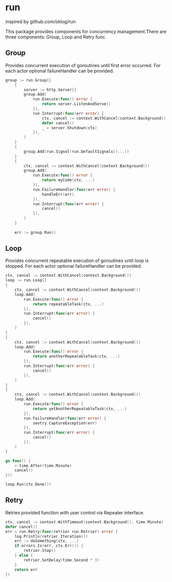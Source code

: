 # run
inspired by github.com/oklog/run

This package provides components for concurrency management.There are three components: Group, Loop and Retry func.

## Group
Provides concurrent execution of goroutines until first error occurred.
For each actor optional failureHandler can be provided.

```go
group := run.Group{}
	{
		server := http.Server{}
		group.Add(
			run.Execute(func() error {
				return server.ListenAndServe()
			}),
			run.Interrupt(func(err error) {
				ctx, cancel := context.WithCancel(context.Background())
				defer cancel()
				_ = server.Shutdown(ctx)
			}),
		)
	}
	{
		group.Add(run.Signal(run.DefaultSignals()...))
	}
	{
		ctx, cancel := context.WithCancel(context.Background())
		group.Add(
			run.Execute(func() error {
				return myCode(ctx, ...)
			}),
			run.FailureHandler(func(err error) {
				handleErr(err)
            }),
			run.Interrupt(func(err error) {
				cancel()
			}),
		)
	}
	
	err := group.Run()
```

## Loop
Provides concurrent repeatable execution of goroutines until loop is stopped.
For each actor optional failureHandler can be provided.

```go
ctx, cancel := context.WithCancel(context.Background())
loop := run.Loop{}
{
    ctx, cancel := context.WithCancel(context.Background())
    loop.Add(
        run.Execute(func() error {
            return repeatableTask(ctx, ...)
        }),
        run.Interrupt(func(err error) {
            cancel()
        }),
    )
}
{
    ctx, cancel := context.WithCancel(context.Background())
    loop.Add(
        run.Execute(func() error {
            return anotherRepeatableTask(ctx, ...)
        }),
        run.Interrupt(func(err error) {
            cancel()
        }),
    )
}
{
    ctx, cancel := context.WithCancel(context.Background())
    loop.Add(
        run.Execute(func() error {
			return yetAnotherRepeatableTask(ctx, ...)
		}),
		run.FailureHandler(func(err error) {
            sentry.CaptureException(err)
        }),
        run.Interrupt(func(err error) {
            cancel()
        }),
    )
}

go func() {
    <-time.After(time.Minute)
    cancel()
}()

loop.Run(ctx.Done())
```

## Retry
Retries provided function with user control via Repeater interface.

```go
ctx, cancel := context.WithTimeout(context.Background(), time.Minute)
defer cancel()
err = run.Retry(func(retrier run.Retrier) error {
    log.Println(retrier.Iteration())
    err := doSomething(ctx, ...)
    if errors.Is(err, ctx.Err()) {
        retrier.Stop()
    } else {
        retrier.SetDelay(time.Second * 3)
    }
    return err
})
```